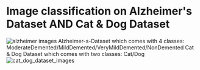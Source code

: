 # Image classification on Alzheimer's Dataset AND Cat & Dog Dataset
![alzheimer images](https://github.com/gbulbul/Alzheimer-s-Dataset/assets/79763247/4ae19830-4995-49b2-88a7-cfff529c9fdd)
Alzheimer-s-Dataset which comes with 4 classes: ModerateDemented/MildDemented/VeryMildDemented/NonDemented
Cat & Dog Dataset which comes with two classes: Cat/Dog
![cat_dog_dataset_images](https://github.com/gbulbul/Image-classification-on-Alzheimer-s-dataset-AND-Cat-Dog-dataset/assets/79763247/a8d4f4ad-a9ba-4fd8-985d-235cfafd236c)
